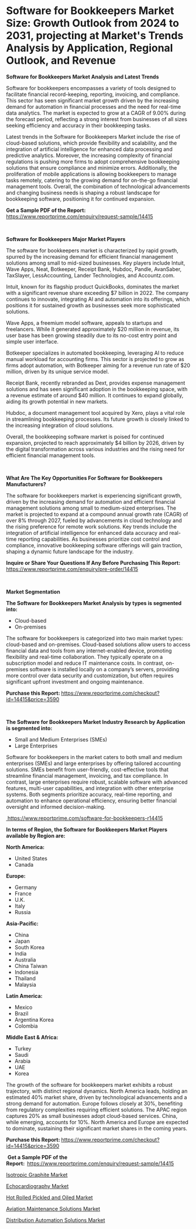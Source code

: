 <p><h1>Software for Bookkeepers Market Size: Growth Outlook from 2024 to 2031, projecting at Market's Trends Analysis by Application, Regional Outlook, and Revenue</h1></p><p><strong>Software for Bookkeepers Market Analysis and Latest Trends</strong></p>
<p><p>Software for bookkeepers encompasses a variety of tools designed to facilitate financial record-keeping, reporting, invoicing, and compliance. This sector has seen significant market growth driven by the increasing demand for automation in financial processes and the need for real-time data analytics. The market is expected to grow at a CAGR of 9.00% during the forecast period, reflecting a strong interest from businesses of all sizes seeking efficiency and accuracy in their bookkeeping tasks.</p><p>Latest trends in the Software for Bookkeepers Market include the rise of cloud-based solutions, which provide flexibility and scalability, and the integration of artificial intelligence for enhanced data processing and predictive analytics. Moreover, the increasing complexity of financial regulations is pushing more firms to adopt comprehensive bookkeeping solutions that ensure compliance and minimize errors. Additionally, the proliferation of mobile applications is allowing bookkeepers to manage tasks remotely, catering to the growing demand for on-the-go financial management tools. Overall, the combination of technological advancements and changing business needs is shaping a robust landscape for bookkeeping software, positioning it for continued expansion.</p></p>
<p><strong>Get a Sample PDF of the Report:&nbsp;</strong> <a href="https://www.reportprime.com/enquiry/request-sample/14415">https://www.reportprime.com/enquiry/request-sample/14415</a></p>
<p>&nbsp;</p>
<p><strong>Software for Bookkeepers Major Market Players</strong></p>
<p><p>The software for bookkeepers market is characterized by rapid growth, spurred by the increasing demand for efficient financial management solutions among small to mid-sized businesses. Key players include Intuit, Wave Apps, Neat, Botkeeper, Receipt Bank, Hubdoc, Pandle, AvanSaber, TaxSlayer, LessAccounting, Lander Technologies, and Accountz.com.</p><p>Intuit, known for its flagship product QuickBooks, dominates the market with a significant revenue share exceeding $7 billion in 2022. The company continues to innovate, integrating AI and automation into its offerings, which positions it for sustained growth as businesses seek more sophisticated solutions.</p><p>Wave Apps, a freemium model software, appeals to startups and freelancers. While it generated approximately $20 million in revenue, its user base has been growing steadily due to its no-cost entry point and simple user interface.</p><p>Botkeeper specializes in automated bookkeeping, leveraging AI to reduce manual workload for accounting firms. This sector is projected to grow as firms adopt automation, with Botkeeper aiming for a revenue run rate of $20 million, driven by its unique service model.</p><p>Receipt Bank, recently rebranded as Dext, provides expense management solutions and has seen significant adoption in the bookkeeping space, with a revenue estimate of around $40 million. It continues to expand globally, aiding its growth potential in new markets.</p><p>Hubdoc, a document management tool acquired by Xero, plays a vital role in streamlining bookkeeping processes. Its future growth is closely linked to the increasing integration of cloud solutions.</p><p>Overall, the bookkeeping software market is poised for continued expansion, projected to reach approximately $4 billion by 2026, driven by the digital transformation across various industries and the rising need for efficient financial management tools.</p></p>
<p>&nbsp;</p>
<p><strong>What Are The Key Opportunities For Software for Bookkeepers Manufacturers?</strong></p>
<p><p>The software for bookkeepers market is experiencing significant growth, driven by the increasing demand for automation and efficient financial management solutions among small to medium-sized enterprises. The market is projected to expand at a compound annual growth rate (CAGR) of over 8% through 2027, fueled by advancements in cloud technology and the rising preference for remote work solutions. Key trends include the integration of artificial intelligence for enhanced data accuracy and real-time reporting capabilities. As businesses prioritize cost control and compliance, innovative bookkeeping software offerings will gain traction, shaping a dynamic future landscape for the industry.</p></p>
<p><strong>Inquire or Share Your Questions If Any Before Purchasing This Report:</strong> <a href="https://www.reportprime.com/enquiry/pre-order/14415">https://www.reportprime.com/enquiry/pre-order/14415</a></p>
<p>&nbsp;</p>
<p><strong>Market Segmentation</strong></p>
<p><strong>The Software for Bookkeepers Market Analysis by types is segmented into:</strong></p>
<p><ul><li>Cloud-based</li><li>On-premises</li></ul></p>
<p><p>The software for bookkeepers is categorized into two main market types: cloud-based and on-premises. Cloud-based solutions allow users to access financial data and tools from any internet-enabled device, promoting flexibility and real-time collaboration. They typically operate on a subscription model and reduce IT maintenance costs. In contrast, on-premises software is installed locally on a company’s servers, providing more control over data security and customization, but often requires significant upfront investment and ongoing maintenance.</p></p>
<p><strong>Purchase this Report:&nbsp;</strong><a href="https://www.reportprime.com/checkout?id=14415&price=3590">https://www.reportprime.com/checkout?id=14415&price=3590</a></p>
<p>&nbsp;</p>
<p><strong>The Software for Bookkeepers Market Industry Research by Application is segmented into:</strong></p>
<p><ul><li>Small and Medium Enterprises (SMEs)</li><li>Large Enterprises</li></ul></p>
<p><p>Software for bookkeepers in the market caters to both small and medium enterprises (SMEs) and large enterprises by offering tailored accounting solutions. SMEs benefit from user-friendly, cost-effective tools that streamline financial management, invoicing, and tax compliance. In contrast, large enterprises require robust, scalable software with advanced features, multi-user capabilities, and integration with other enterprise systems. Both segments prioritize accuracy, real-time reporting, and automation to enhance operational efficiency, ensuring better financial oversight and informed decision-making.</p></p>
<p><a href="https://www.reportprime.com/software-for-bookkeepers-r14415">&nbsp;https://www.reportprime.com/software-for-bookkeepers-r14415</a></p>
<p><strong>In terms of Region, the Software for Bookkeepers Market Players available by Region are:</strong></p>
<p>
    <p> <strong> North America: </strong>
        <ul>
            <li>United States</li>
            <li>Canada</li>
        </ul>
        </p> 
    <p> <strong> Europe: </strong>
        <ul>
            <li>Germany</li>
            <li>France</li>
            <li>U.K.</li>
            <li>Italy</li>
            <li>Russia</li>
        </ul>
        </p> 
    <p> <strong> Asia-Pacific: </strong>
        <ul>
            <li>China</li>
            <li>Japan</li>
            <li>South Korea</li>
            <li>India</li>
            <li>Australia</li>
            <li>China Taiwan</li>
            <li>Indonesia</li>
            <li>Thailand</li>
            <li>Malaysia</li>
        </ul>
        </p> 
    <p> <strong> Latin America: </strong>
        <ul>
            <li>Mexico</li>
            <li>Brazil</li>
            <li>Argentina Korea</li>
            <li>Colombia</li>
        </ul>
        </p> 
    <p> <strong> Middle East & Africa: </strong>
        <ul>
            <li>Turkey</li>
            <li>Saudi</li>
            <li>Arabia</li>
            <li>UAE</li>
            <li>Korea</li>
        </ul>
    </p>
    </p>
<p><p>The growth of the software for bookkeepers market exhibits a robust trajectory, with distinct regional dynamics. North America leads, holding an estimated 40% market share, driven by technological advancements and a strong demand for automation. Europe follows closely at 30%, benefiting from regulatory complexities requiring efficient solutions. The APAC region captures 20% as small businesses adopt cloud-based services. China, while emerging, accounts for 10%. North America and Europe are expected to dominate, sustaining their significant market shares in the coming years.</p></p>
<p><strong>Purchase this Report: </strong><a href="https://www.reportprime.com/checkout?id=14415&price=3590">https://www.reportprime.com/checkout?id=14415&price=3590</a></p>
<p>&nbsp;<strong>Get a Sample PDF of the Report:&nbsp;&nbsp;</strong><a href="https://www.reportprime.com/enquiry/request-sample/14415">https://www.reportprime.com/enquiry/request-sample/14415</a></p>
<p><strong></strong></p>
<p><p><a href="https://issuu.com/reportprime-2/docs/isotropic-graphite-market-size-2030_5eb90e827f111c">Isotropic Graphite Market</a></p><p><a href="https://www.linkedin.com/pulse/echocardiography-market-forecast-global-trends-analysis-etpme?trackingId=fKuASP67Tu%2BWIAxq%2B4cAng%3D%3D">Echocardiography Market</a></p><p><a href="https://medium.com/@zayunoz657456/the-hot-rolled-pickled-and-oiled-market-research-report-provides-an-in-depth-and-up-to-date-fd4d74ffd3d6">Hot Rolled Pickled and Oiled Market</a></p><p><a href="https://github.com/Annahawkins697/Market-Research-Report-List-1/blob/main/aviation-maintenance-solutions-market.md">Aviation Maintenance Solutions Market</a></p><p><a href="https://www.linkedin.com/pulse/distribution-automation-solutions-market-share-analysis--ylbke?trackingId=n66Gs%2BniTZilTwwkFOGa4g%3D%3D">Distribution Automation Solutions Market</a></p></p>